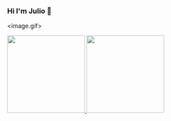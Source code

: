 ### Hi I'm Julio 👋

<image.gif><div>
  <a href="https://github.com/juliosouza-fl">
  <img height="180em" src="https://github-readme-stats.vercel.app/api?username=juliosouza-fl&show_icons=true&theme=dracula&include_all_commits=true&count_private=true"/>
  <img height="180em" src="https://github-readme-stats.vercel.app/api/top-langs/?username=juliosouza-fl&layout=compact&langs_count=7&theme=dracula"/>
</div>

<!--
**juliosouza-fl/juliosouza-fl** is a ✨ _special_ ✨ repository because its `README.md` (this file) appears on your GitHub profile.

Here are some ideas to get you started:

- 🔭 I’m currently working on ...
- 🌱 I’m currently learning ...
- 👯 I’m looking to collaborate on ...
- 🤔 I’m looking for help with ...
- 💬 Ask me about ...
- 📫 How to reach me: ...
- 😄 Pronouns: ...
- ⚡ Fun fact: ...
-->

